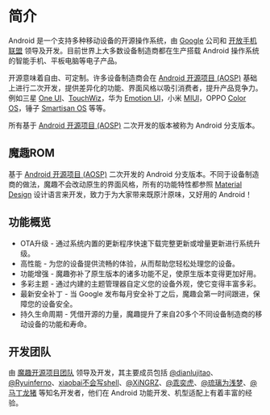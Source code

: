 # 简介

Android 是一个支持多种移动设备的开源操作系统，由 [Google](https://www.google.com/about/) 公司和 [开放手机联盟](https://www.openhandsetalliance.com) 领导及开发。目前世界上大多数设备制造商都在生产搭载 Android 操作系统的智能手机、平板电脑等电子产品。

开源意味着自由、可定制。许多设备制造商会在 [Android 开源项目 (AOSP)](https://source.android.com/) 基础上进行二次开发，提供差异化的功能、界面风格以吸引消费者，提升产品竞争力。例如三星 [One UI](https://www.samsung.com/global/galaxy/apps/one-ui/)、[TouchWiz](https://baike.baidu.com/item/TouchWiz)，华为 [Emotion UI](https://baike.baidu.com/item/EMUI)，小米 [MIUI](https://baike.baidu.com/item/MIUI)，OPPO [Color OS](https://baike.baidu.com/item/ColorOS)，锤子 [Smartisan OS](https://baike.baidu.com/item/Smartisan%20OS) 等等。

所有基于 [Android 开源项目 (AOSP)](https://source.android.com/) 二次开发的版本被称为 Android 分支版本。

## 魔趣ROM

基于 [Android 开源项目 (AOSP)](https://source.android.com/) 二次开发的 Android 分支版本。不同于设备制造商的做法，魔趣不会改动原生的界面风格，所有的功能特性都参照 [Material Design](https://material.io/) 设计语言来开发，致力于为大家带来既原汁原味，又好用的 Android！

## 功能概览

* OTA升级 - 通过系统内置的更新程序快速下载完整更新或增量更新进行系统升级。
* 高性能 - 为您的设备提供流畅的体验，从而帮助您轻松处理您的设备。
* 功能增强 - 魔趣弥补了原生版本的诸多功能不足，使原生版本变得更加好用。
* 多彩主题 - 通过内建的主题管理器自定义您的设备外观，使它变得丰富多彩。
* 最新安全补丁 - 当 Google 发布每月安全补丁之后，魔趣会第一时间跟进，保障您的设备安全。
* 持久生命周期 - 凭借开源的力量，魔趣提升了来自20多个不同设备制造商的移动设备的功能和寿命。

## 开发团队

由 [魔趣开源项目团队](https://bbs.mokeedev.com/groups/developers) 领导及开发，其主要成员包括 [@dianlujitao](https://weibo.com/dianlujitao)、[@Ryuinferno](https://forum.xda-developers.com/member.php?u=4576707)、[xiaobai不会写shell](https://weibo.com/u/3138080394)、[@XiNGRZ](https://weibo.com/xingrz)、[@乖奕虎](https://weibo.com/guaiyihu)、[@琉璃为浅梦](https://weibo.com/tingyiisaac)、[@马丁龙猪](https://weibo.com/martincz) 等知名开发者，他们在 Android 功能开发、机型适配上有着丰富的经验。